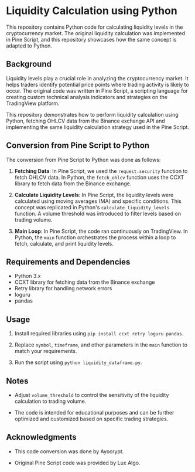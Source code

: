# Liquidity Calculation using Python

This repository contains Python code for calculating liquidity levels in the cryptocurrency market. The original liquidity calculation was implemented in Pine Script, and this repository showcases how the same concept is adapted to Python.

## Background

Liquidity levels play a crucial role in analyzing the cryptocurrency market. It helps traders identify potential price points where trading activity is likely to occur. The original code was written in Pine Script, a scripting language for creating custom technical analysis indicators and strategies on the TradingView platform.

This repository demonstrates how to perform liquidity calculation using Python, fetching OHLCV data from the Binance exchange API and implementing the same liquidity calculation strategy used in the Pine Script.

## Conversion from Pine Script to Python

The conversion from Pine Script to Python was done as follows:

1. **Fetching Data**: In Pine Script, we used the `request.security` function to fetch OHLCV data. In Python, the `fetch_ohlcv` function uses the CCXT library to fetch data from the Binance exchange.

2. **Calculate Liquidity Levels**: In Pine Script, the liquidity levels were calculated using moving averages (MA) and specific conditions. This concept was replicated in Python's `calculate_liquidity_levels` function. A volume threshold was introduced to filter levels based on trading volume.

3. **Main Loop**: In Pine Script, the code ran continuously on TradingView. In Python, the `main` function orchestrates the process within a loop to fetch, calculate, and print liquidity levels.

## Requirements and Dependencies

- Python 3.x
- CCXT library for fetching data from the Binance exchange
- Retry library for handling network errors
- loguru
- pandas


## Usage

1. Install required libraries using `pip install ccxt retry loguru pandas`.

2. Replace `symbol`, `timeframe`, and other parameters in the `main` function to match your requirements.

3. Run the script using `python liquidity_dataframe.py`.

## Notes

- Adjust `volume_threshold` to control the sensitivity of the liquidity calculation to trading volume.

- The code is intended for educational purposes and can be further optimized and customized based on specific trading strategies.

## Acknowledgments

- This code conversion was done by Ayocrypt.

- Original Pine Script code was provided by Lux Algo.
